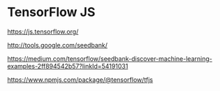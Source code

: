 # TensorFlow JS


https://js.tensorflow.org/

http://tools.google.com/seedbank/

https://medium.com/tensorflow/seedbank-discover-machine-learning-examples-2ff894542b57?linkId=54191031

https://www.npmjs.com/package/@tensorflow/tfjs



